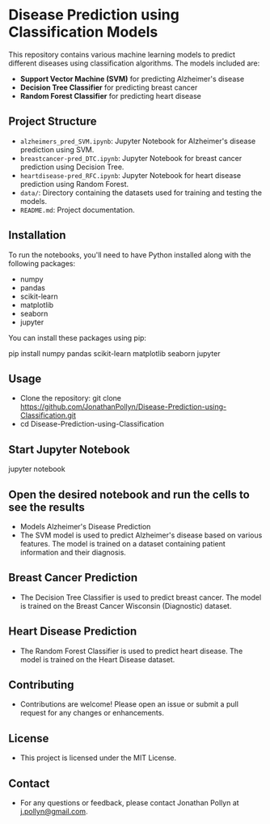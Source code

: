# Disease Prediction using Classification Models

This repository contains various machine learning models to predict different diseases using classification algorithms. The models included are:

- **Support Vector Machine (SVM)** for predicting Alzheimer's disease
- **Decision Tree Classifier** for predicting breast cancer
- **Random Forest Classifier** for predicting heart disease

## Project Structure

- `alzheimers_pred_SVM.ipynb`: Jupyter Notebook for Alzheimer's disease prediction using SVM.
- `breastcancer-pred_DTC.ipynb`: Jupyter Notebook for breast cancer prediction using Decision Tree.
- `heartdisease-pred_RFC.ipynb`: Jupyter Notebook for heart disease prediction using Random Forest.
- `data/`: Directory containing the datasets used for training and testing the models.
- `README.md`: Project documentation.

## Installation

To run the notebooks, you'll need to have Python installed along with the following packages:

- numpy
- pandas
- scikit-learn
- matplotlib
- seaborn
- jupyter

You can install these packages using pip:

pip install numpy pandas scikit-learn matplotlib seaborn jupyter

## Usage
- Clone the repository: git clone https://github.com/JonathanPollyn/Disease-Prediction-using-Classification.git
- cd Disease-Prediction-using-Classification

## Start Jupyter Notebook
jupyter notebook

## Open the desired notebook and run the cells to see the results

- Models
Alzheimer's Disease Prediction
- The SVM model is used to predict Alzheimer's disease based on various features. The model is trained on a dataset containing patient information and their diagnosis.

## Breast Cancer Prediction
- The Decision Tree Classifier is used to predict breast cancer. The model is trained on the Breast Cancer Wisconsin (Diagnostic) dataset.

## Heart Disease Prediction
- The Random Forest Classifier is used to predict heart disease. The model is trained on the Heart Disease dataset.

## Contributing
- Contributions are welcome! Please open an issue or submit a pull request for any changes or enhancements.

## License
- This project is licensed under the MIT License.

## Contact
- For any questions or feedback, please contact Jonathan Pollyn at j.pollyn@gmail.com.

